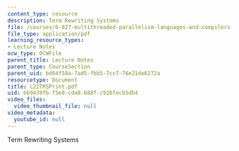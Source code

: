 ```yaml
---
content_type: resource
description: Term Rewriting Systems
file: /courses/6-827-multithreaded-parallelism-languages-and-compilers-fall-2002/bb9439fbf5e8cda8688fc926fecb5db4_L22TRSPrint.pdf
file_type: application/pdf
learning_resource_types:
- Lecture Notes
ocw_type: OCWFile
parent_title: Lecture Notes
parent_type: CourseSection
parent_uid: bd64f58a-7ad5-fbb5-7cc7-76e21de6272a
resourcetype: Document
title: L22TRSPrint.pdf
uid: bb9439fb-f5e8-cda8-688f-c926fecb5db4
video_files:
  video_thumbnail_file: null
video_metadata:
  youtube_id: null
---
```

Term Rewriting Systems

